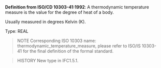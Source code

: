 **Definition from ISO/CD 10303-41:1992**: A thermodynamic temperature measure is the value for the degree of heat of a body.

<!-- end of short definition -->


Usually measured in degrees Kelvin (K).

Type: REAL

> NOTE Corresponding ISO 10303 name: thermodynamic_temperature_measure, please refer to ISO/IS 10303-41 for the final definition of the formal standard.

> HISTORY New type in IFC1.5.1.
